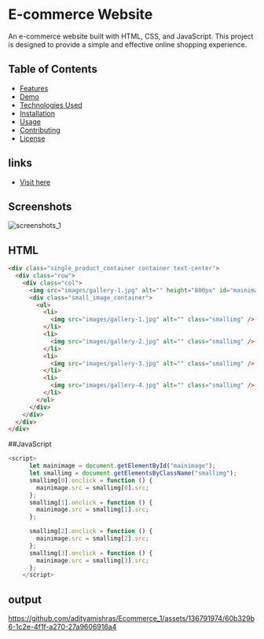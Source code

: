 # E-commerce Website

An e-commerce website built with HTML, CSS, and JavaScript. This project is designed to provide a simple and effective online shopping experience.

## Table of Contents

- [Features](#features)
- [Demo](#demo)
- [Technologies Used](#technologies-used)
- [Installation](#installation)
- [Usage](#usage)
- [Contributing](#contributing)
- [License](#license)

## links

- [Visit here](https://adityamishras.github.io/Ecommerce_1)

## Screenshots

![screenshots_1](https://github.com/adityamishras/Ecommerce_1/assets/136791974/f2519b5c-d7bb-4778-b2c7-b8378200b235)

## HTML

```html
<div class="single_product_container container text-center">
  <div class="row">
    <div class="col">
      <img src="images/gallery-1.jpg" alt="" height="800px" id="mainimage" />
      <div class="small_image_container">
        <ul>
          <li>
            <img src="images/gallery-1.jpg" alt="" class="smallimg" />
          </li>
          <li>
            <img src="images/gallery-2.jpg" alt="" class="smallimg" />
          </li>
          <li>
            <img src="images/gallery-3.jpg" alt="" class="smallimg" />
          </li>
          <li>
            <img src="images/gallery-4.jpg" alt="" class="smallimg" />
          </li>
        </ul>
      </div>
    </div>
  </div>
</div>
```

##JavaScript

```javascript
<script>
      let mainimage = document.getElementById("mainimage");
      let smallimg = document.getElementsByClassName("smallimg");
      smallimg[0].onclick = function () {
        mainimage.src = smallimg[0].src;
      };
      smallimg[1].onclick = function () {
        mainimage.src = smallimg[1].src;
      };

      smallimg[2].onclick = function () {
        mainimage.src = smallimg[2].src;
      };
      smallimg[3].onclick = function () {
        mainimage.src = smallimg[3].src;
      };
    </script>
```
## output

https://github.com/adityamishras/Ecommerce_1/assets/136791974/60b329b6-1c2e-4f1f-a270-27a9606916a4